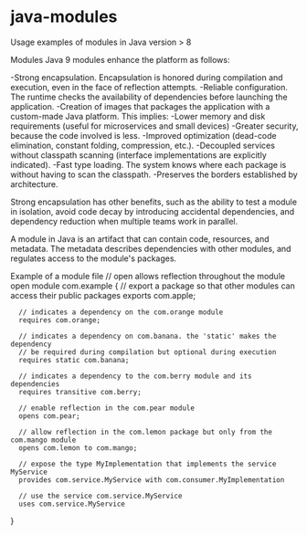 # java-modules
Usage examples of modules in Java version > 8

Modules
Java 9 modules enhance the platform as follows:

  -Strong encapsulation. Encapsulation is honored during compilation and execution, even in the face of reflection attempts.
  -Reliable configuration. The runtime checks the availability of dependencies before launching the application.
  -Creation of images that packages the application with a custom-made Java platform. This implies:
        -Lower memory and disk requirements (useful for microservices and small devices)
        -Greater security, because the code involved is less.
        -Improved optimization (dead-code elimination, constant folding, compression, etc.).
   -Decoupled services without classpath scanning (interface implementations are explicitly indicated).
   -Fast type loading. The system knows where each package is without having to scan the classpath.
   -Preserves the borders established by architecture.

Strong encapsulation has other benefits, such as the ability to test a module in isolation, avoid code decay by introducing accidental dependencies, and dependency reduction when multiple teams work in parallel.

A module in Java is an artifact that can contain code, resources, and metadata. The metadata describes dependencies with other modules, and regulates access to the module's packages.

Example of a module file 
  // open allows reflection throughout the module
  open module com.example
  {
      // export a package so that other modules can access their public packages
      exports com.apple;
  
      // indicates a dependency on the com.orange module
      requires com.orange;
  
      // indicates a dependency on com.banana. the 'static' makes the dependency
      // be required during compilation but optional during execution
      requires static com.banana;
  
      // indicates a dependency to the com.berry module and its dependencies
      requires transitive com.berry;
  
      // enable reflection in the com.pear module
      opens com.pear;
  
      // allow reflection in the com.lemon package but only from the com.mango module
      opens com.lemon to com.mango;
  
      // expose the type MyImplementation that implements the service MyService
      provides com.service.MyService with com.consumer.MyImplementation
  
      // use the service com.service.MyService
      uses com.service.MyService
  }
